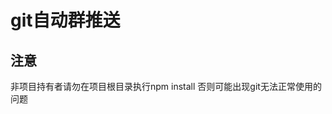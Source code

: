 <!--
 * @Author: 码上talk|RC
 * @Date: 2020-06-29 14:52:20
 * @LastEditTime: 2020-06-29 14:54:15
 * @LastEditors: 码上talk|RC
 * @Description: 
 * @FilePath: /tacomall-springboot/_git/README.md
 * @Just do what I think it is right
--> 
# git自动群推送

## 注意

非项目持有者请勿在项目根目录执行npm install 否则可能出现git无法正常使用的问题

